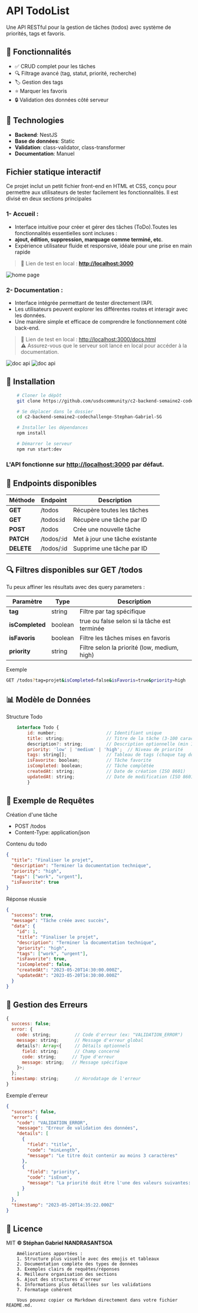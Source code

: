 # API TodoList

Une API RESTful pour la gestion de tâches (todos) avec système de priorités, tags et favoris.

## 📌 Fonctionnalités

- ✅ CRUD complet pour les tâches
- 🔍 Filtrage avancé (tag, statut, priorité, recherche)
- 🏷️ Gestion des tags
- ⭐ Marquer les favoris
- 🔒 Validation des données côté serveur

## 🔧 Technologies

- **Backend**: NestJS
- **Base de données**: Static
- **Validation**: class-validator, class-transformer
- **Documentation**: Manuel

## Fichier statique interactif

Ce projet inclut un petit fichier front-end en HTML et CSS, conçu pour permettre aux utilisateurs de tester facilement les fonctionnalités. Il est divisé en deux sections principales

### 1- Accueil :

- Interface intuitive pour créer et gérer des tâches (ToDo).Toutes les fonctionnalités essentielles sont incluses :
- **ajout, édition, suppression, marquage comme terminé, etc**.
- Expérience utilisateur fluide et responsive, idéale pour une prise en main rapide

> 🔧 Lien de test en local : **[http://localhost:3000](http://localhost:3000)**

![home page](/docs/home.png)

### 2- Documentation :

- Interface intégrée permettant de tester directement l’API.
- Les utilisateurs peuvent explorer les différentes routes et interagir avec les données.
- Une manière simple et efficace de comprendre le fonctionnement côté back-end.

> 🔧 Lien de test en local : [http://localhost:3000/docs.html](http://localhost:3000/docs.html)  
> ⚠️ Assurez-vous que le serveur soit lancé en local pour accéder à la documentation.

![doc api](/docs/doc-2.png)
![doc api](/docs/doc-1.png)

## 🏁 Installation

```bash
    # Cloner le dépôt
    git clone https://github.com/usdscommunity/c2-backend-semaine2-codechallenge-Stephan-Gabriel-SG.git

    # Se déplacer dans le dossier
    cd c2-backend-semaine2-codechallenge-Stephan-Gabriel-SG

    # Installer les dépendances
    npm install

    # Démarrer le serveur
    npm run start:dev
```

### L'API fonctionne sur **[http://localhost:3000](http://localhost:3000)** par défaut.

## 📮 Endpoints disponibles

| Méthode    | Endpoint   | Description                    |
| ---------- | ---------- | ------------------------------ |
| **GET**    | /todos     | Récupère toutes les tâches     |
| **GET**    | /todos:id  | Récupère une tâche par ID      |
| **POST**   | /todos     | Crée une nouvelle tâche        |
| **PATCH**  | /todos/:id | Met à jour une tâche existante |
| **DELETE** | /todos/:id | Supprime une tâche par ID      |

## 🔍 Filtres disponibles sur **GET /todos**

Tu peux affiner les résultats avec des query parameters :

| Paramètre       | Type    | Description                                  |
| --------------- | ------- | -------------------------------------------- |
| **tag**         | string  | Filtre par tag spécifique                    |
| **isCompleted** | boolean | true ou false selon si la tâche est terminée |
| **isFavoris**   | boolean | Filtre les tâches mises en favoris           |
| **priority**    | string  | Filtre selon la priorité (low, medium, high) |

Exemple

```sh
GET /todos?tag=projet&isCompleted=false&isFavoris=true&priority=high
```

## 📊 Modèle de Données

Structure Todo

```js
    interface Todo {
        id: number;                   // Identifiant unique
        title: string;                // Titre de la tâche (3-100 caractères)
        description?: string;         // Description optionnelle (min 10 caractères)
        priority: 'low' | 'medium' | 'high';  // Niveau de priorité
        tags: string[];               // Tableau de tags (chaque tag doit être unique)
        isFavorite: boolean;          // Tâche favorite
        isCompleted: boolean;         // Tâche complétée
        createdAt: string;            // Date de création (ISO 8601)
        updatedAt: string;            // Date de modification (ISO 8601)
        }
```

## 📨 Exemple de Requêtes

Création d'une tâche

- POST /todos
- Content-Type: application/json

Contenu du todo

```json
{
  "title": "Finaliser le projet",
  "description": "Terminer la documentation technique",
  "priority": "high",
  "tags": ["work", "urgent"],
  "isFavorite": true
}
```

Réponse réussie

```json
{
  "success": true,
  "message": "Tâche créée avec succès",
  "data": {
    "id": 1,
    "title": "Finaliser le projet",
    "description": "Terminer la documentation technique",
    "priority": "high",
    "tags": ["work", "urgent"],
    "isFavorite": true,
    "isCompleted": false,
    "createdAt": "2023-05-20T14:30:00.000Z",
    "updatedAt": "2023-05-20T14:30:00.000Z"
  }
}
```

## 🚨 Gestion des Erreurs

```js
{
  success: false;
  error: {
    code: string;         // Code d'erreur (ex: "VALIDATION_ERROR")
    message: string;      // Message d'erreur global
    details?: Array<{     // Détails optionnels
      field: string;      // Champ concerné
      code: string;      // Type d'erreur
      message: string;   // Message spécifique
    }>;
  };
  timestamp: string;      // Horodatage de l'erreur
}
```

Exemple d'erreur

```json
{
  "success": false,
  "error": {
    "code": "VALIDATION_ERROR",
    "message": "Erreur de validation des données",
    "details": [
      {
        "field": "title",
        "code": "minLength",
        "message": "Le titre doit contenir au moins 3 caractères"
      },
      {
        "field": "priority",
        "code": "isEnum",
        "message": "La priorité doit être l'une des valeurs suivantes: low, medium, high"
      }
    ]
  },
  "timestamp": "2023-05-20T14:35:22.000Z"
}
```

## 📜 Licence

MIT **© Stéphan Gabriel NANDRASANTSOA**

```
    Améliorations apportées :
    1. Structure plus visuelle avec des emojis et tableaux
    2. Documentation complète des types de données
    3. Exemples clairs de requêtes/réponses
    4. Meilleure organisation des sections
    5. Ajout des structures d'erreur
    6. Informations plus détaillées sur les validations
    7. Formatage cohérent

    Vous pouvez copier ce Markdown directement dans votre fichier README.md.
```
